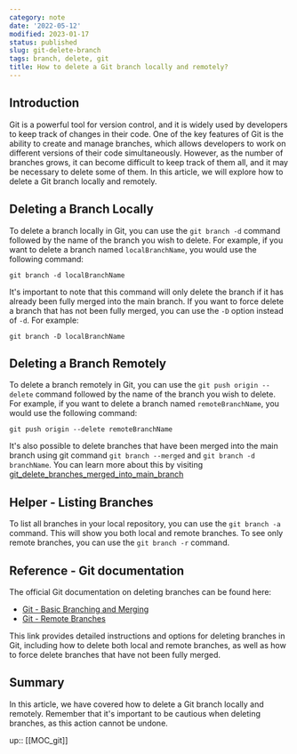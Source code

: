 ```yaml
---
category: note
date: '2022-05-12'
modified: 2023-01-17
status: published
slug: git-delete-branch
tags: branch, delete, git
title: How to delete a Git branch locally and remotely?
---
```


## Introduction

Git is a powerful tool for version control, and it is widely used by developers to keep track of changes in their code. One of the key features of Git is the ability to create and manage branches, which allows developers to work on different versions of their code simultaneously. However, as the number of branches grows, it can become difficult to keep track of them all, and it may be necessary to delete some of them. In this article, we will explore how to delete a Git branch locally and remotely.

## Deleting a Branch Locally

To delete a branch locally in Git, you can use the `git branch -d` command followed by the name of the branch you wish to delete. For example, if you want to delete a branch named `localBranchName`, you would use the following command:


`git branch -d localBranchName`

It's important to note that this command will only delete the branch if it has already been fully merged into the main branch. If you want to force delete a branch that has not been fully merged, you can use the `-D` option instead of `-d`. For example:

`git branch -D localBranchName`

## Deleting a Branch Remotely

To delete a branch remotely in Git, you can use the `git push origin --delete` command followed by the name of the branch you wish to delete. For example, if you want to delete a branch named `remoteBranchName`, you would use the following command:

`git push origin --delete remoteBranchName`

It's also possible to delete branches that have been merged into the main branch using git command `git branch --merged` and `git branch -d branchName`. You can learn more about this by visiting [git_delete_branches_merged_into_main_branch](https://www.example.com/git_delete_branches_merged_into_main_branch)

## Helper - Listing Branches

To list all branches in your local repository, you can use the `git branch -a` command. This will show you both local and remote branches. To see only remote branches, you can use the `git branch -r` command.


## Reference - Git documentation
The official Git documentation on deleting branches can be found here: 
- [Git - Basic Branching and Merging](https://git-scm.com/book/en/v2/Git-Branching-Basic-Branching-and-Merging)
- [Git - Remote Branches](https://git-scm.com/book/en/v2/Git-Branching-Remote-Branches)

This link provides detailed instructions and options for deleting branches in Git, including how to delete both local and remote branches, as well as how to force delete branches that have not been fully merged.

## Summary

In this article, we have covered how to delete a Git branch locally and remotely. Remember that it's important to be cautious when deleting branches, as this action cannot be undone. 

up:: [[MOC_git]]